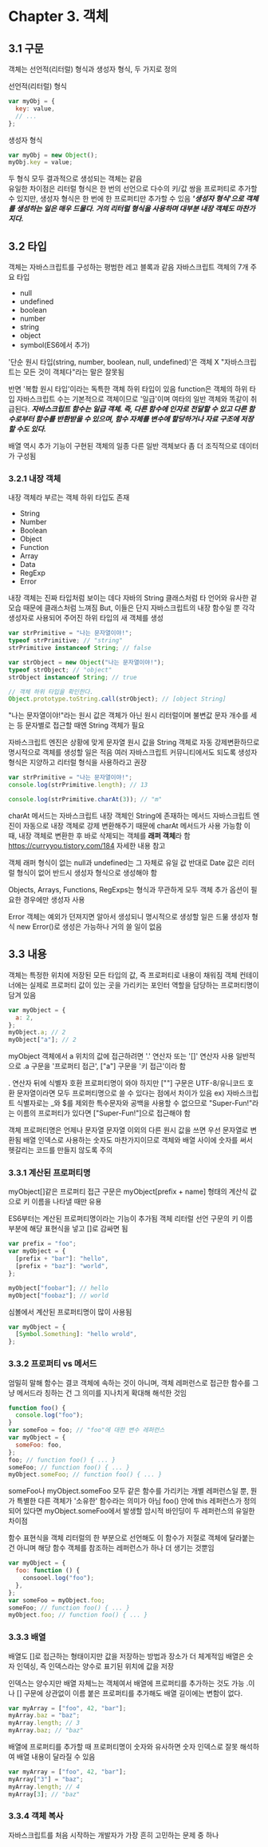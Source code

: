 # Chapter 3. 객체

## 3.1 구문

객체는 선언적(리터럴) 형식과 생성자 형식, 두 가지로 정의

선언적(리터럴) 형식

```javascript
var myObj = {
  key: value,
  // ...
};
```

생성자 형식

```javascript
var myObj = new Object();
myObj.key = value;
```

두 형식 모두 결과적으로 생성되는 객체는 같음  
유일한 차이점은 리터럴 형식은 한 번의 선언으로 다수의 키/값 쌍을 프로퍼티로 추가할 수 있지만, 생성자 형식은 한 번에 한 프로퍼티만 추가할 수 있음
**_'생성자 형식'으로 객체를 생성하는 일은 매우 드물다. 거의 리터럴 형식을 사용하며 대부분 내장 객체도 마찬가지다._**

## 3.2 타입

객체는 자바스크립트를 구성하는 평범한 레고 블록과 같음
자바스크립트 객체의 7개 주요 타입

- null
- undefined
- boolean
- number
- string
- object
- symbol(ES6에서 추가)

'단순 원시 타입(string, number, boolean, null, undefined)'은 객체 X
"자바스크립트는 모든 것이 객체다"라는 말은 잘못됨

반면 '복합 원시 타입'이라는 독특한 객체 하위 타입이 있음
function은 객체의 하위 타입
자바스크립트 수는 기본적으로 객체이므로 '일급'이며 여타의 일반 객체와 똑같이 취급된다.
**_자바스크립트 함수는 일급 객체. 즉, 다른 함수에 인자로 전달할 수 있고 다른 함수로부터 함수를 반환받을 수 있으며, 함수 자체를 변수에 할당하거나 자료 구조에 저장할 수도 있다._**

배열 역시 추가 기능이 구현된 객체의 일종
다른 일반 객체보다 좀 더 조직적으로 데이터가 구성됨

### 3.2.1 내장 객체

내장 객체라 부르는 객체 하위 타입도 존재

- String
- Number
- Boolean
- Object
- Function
- Array
- Data
- RegExp
- Error

내장 객체는 진짜 타입처럼 보이는 데다 자바의 String 클래스처럼 타 언어와 유사한 겉모습 때문에 클래스처럼 느껴짐
But, 이들은 단지 자바스크립트의 내장 함수일 뿐 각각 생성자로 사용되어 주어진 하위 타입의 새 객체를 생성

```javascript
var strPrimitive = "나는 문자열이야!";
typeof strPrimitive; // "string"
strPrimitive instanceof String; // false

var strObject = new Object("나는 문자열이야!");
typeof strObject; // "object"
strObject instanceof String; // true

// 객체 하위 타입을 확인한다.
Object.prototype.toString.call(strObject); // [object String]
```

"나는 문자열이야!"라는 원시 값은 객체가 아닌 원시 리터럴이며 불변값
문자 개수를 세는 등 문자별로 접근할 때엔 String 객체가 필요

자바스크립트 엔진은 상황에 맞게 문자열 원시 값을 String 객체로 자동 강제변환하므로 명시적으로 객체를 생성할 일은 적음
여러 자바스크립트 커뮤니티에서도 되도록 생성자 형식은 지양하고 리터럴 형식을 사용하라고 권장

```javascript
var strPrimitive = "나는 문자열이야!";
console.log(strPrimitive.length); // 13

console.log(strPrimitive.charAt(3)); // "m"
```

charAt 메서드는 자바스크립트 내장 객체인 String에 존재하는 메서드
자바스크립트 엔진이 자동으로 내장 객체로 강제 변환해주기 때문에 charAt 메서드가 사용 가능함
이 때, 내장 객체로 변환한 후 바로 삭제되는 객체를 **래퍼 객체**라 함
https://curryyou.tistory.com/184 자세한 내용 참고

객체 래퍼 형식이 없는 null과 undefined는 그 자체로 유일 값
반대로 Date 값은 리터럴 형식이 없어 반드시 생성자 형식으로 생성해야 함

Objects, Arrays, Functions, RegExps는 형식과 무관하게 모두 객체
추가 옵션이 필요한 경우에만 생성자 사용

Error 객체는 예외가 던져지면 알아서 생성되니 명시적으로 생성할 일은 드묾
생성자 형식 new Error()로 생성은 가능하나 거의 쓸 일이 없음

## 3.3 내용

객체는 특정한 위치에 저장된 모든 타입의 값, 즉 프로퍼티로 내용이 채워짐
객체 컨테이너에는 실제로 프로퍼티 값이 있는 곳을 가리키는 포인터 역할을 담당하는 프로퍼티명이 담겨 있음

```javascript
var myObject = {
  a: 2,
};
myObject.a; // 2
myObject["a"]; // 2
```

myObject 객체에서 a 위치의 값에 접근하려면 '.' 연산자 또는 '[]' 연산자 사용
일반적으로 .a 구문을 '프로퍼티 접근', ["a"] 구문을 '키 접근'이라 함

. 연산자 뒤에 식별자 호환 프로퍼티명이 와야 하지만 [""] 구문은 UTF-8/유니코드 호환 문자열이라면 모두 프로퍼티명으로 쓸 수 있다는 점에서 차이가 있음
ex) 자바스크립트 식별자로는 \_와 $를 제외한 특수문자와 공백을 사용할 수 없으므로 "Super-Fun!"라는 이름의 프로퍼티가 있다면 ["Super-Fun!"]으로 접근해야 함

객체 프로퍼티명은 언제나 문자열
문자열 이외의 다른 원시 값을 쓰면 우선 문자열로 변환됨
배열 인덱스로 사용하는 숫자도 마찬가지이므로 객체와 배열 사이에 숫자를 써서 헷갈리는 코드를 만들지 않도록 주의

### 3.3.1 계산된 프로퍼티명

myObject[]같은 프로퍼티 접근 구문은 myObject[prefix + name] 형태의 계산식 값으로 키 이름을 나타낼 때만 유용

ES6부터는 계산된 프로퍼티명이라는 기능이 추가됨
객체 리터럴 선언 구문의 키 이름 부분에 해당 표현식을 넣고 []로 감싸면 됨

```javascript
var prefix = "foo";
var myObject = {
  [prefix + "bar"]: "hello",
  [prefix + "baz"]: "world",
};

myObject["foobar"]; // hello
myObject["foobaz"]; // world
```

심볼에서 계산된 프로퍼티명이 많이 사용됨

```javascript
var myObject = {
  [Symbol.Something]: "hello wrold",
};
```

### 3.3.2 프로퍼티 vs 메서드

엄밀히 말해 함수는 결코 객체에 속하는 것이 아니며, 객체 레퍼런스로 접근한 함수를 그냥 메서드라 칭하는 건 그 의미를 지나치게 확대해 해석한 것임

```javascript
function foo() {
  console.log("foo");
}
var someFoo = foo; // "foo"에 대한 변수 레퍼런스
var myObject = {
  someFoo: foo,
};
foo; // function foo() { ... }
someFoo; // function foo() { ... }
myObject.someFoo; // function foo() { ... }
```

someFoo나 myObject.someFoo 모두 같은 함수를 가리키는 개별 레퍼런스일 뿐, 뭔가 특별한 다른 객체가 '소유한' 함수라는 의미가 아님
foo() 안에 this 레퍼런스가 정의되어 있다면 myObject.someFoo에서 발생할 암시적 바인딩이 두 레퍼런스의 유일한 차이점

함수 표현식을 객체 리터럴의 한 부분으로 선언해도 이 함수가 저절로 객체에 달라붙는 건 아니며 해당 함수 객체를 참조하는 레퍼런스가 하나 더 생기는 것뿐임

```javascript
var myObject = {
  foo: function () {
    consooel.log("foo");
  },
};
var someFoo = myObject.foo;
someFoo; // function foo() { ... }
myObject.foo; // function foo() { ... }
```

### 3.3.3 배열

배열도 []로 접근하는 형태이지만 값을 저장하는 방법과 장소가 더 체계적임
배열은 숫자 인덱싱, 즉 인덱스라는 양수로 표기된 위치에 값을 저장

인덱스는 양수지만 배열 자체느는 객체여서 배열에 프로퍼티를 추가하는 것도 가능
.이나 [] 구문에 상관없이 이름 붙은 프로퍼티를 추가해도 배열 길이에는 변함이 없다.

```javascript
var myArray = ["foo", 42, "bar"];
myArray.baz = "baz";
myArray.length; // 3
myArray.baz; // "baz"
```

배열에 프로퍼티를 추가할 때 프로퍼티명이 숫자와 유사하면 숫자 인덱스로 잘못 해석하여 배열 내용이 달라질 수 있음

```javascript
var myArray = ["foo", 42, "bar"];
myArray["3"] = "baz";
myArray.length; // 4
myArray[3]; // "baz"
```

### 3.3.4 객체 복사


자바스크립트를 처음 시작하는 개발자가 가장 흔히 고민하는 문제 중 하나